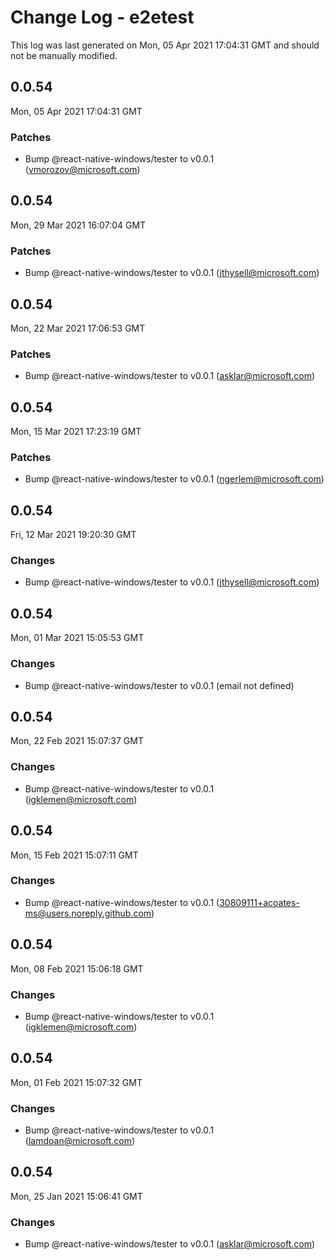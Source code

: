 # Change Log - e2etest

This log was last generated on Mon, 05 Apr 2021 17:04:31 GMT and should not be manually modified.

<!-- Start content -->

## 0.0.54

Mon, 05 Apr 2021 17:04:31 GMT

### Patches

- Bump @react-native-windows/tester to v0.0.1 (vmorozov@microsoft.com)

## 0.0.54

Mon, 29 Mar 2021 16:07:04 GMT

### Patches

- Bump @react-native-windows/tester to v0.0.1 (jthysell@microsoft.com)

## 0.0.54

Mon, 22 Mar 2021 17:06:53 GMT

### Patches

- Bump @react-native-windows/tester to v0.0.1 (asklar@microsoft.com)

## 0.0.54

Mon, 15 Mar 2021 17:23:19 GMT

### Patches

- Bump @react-native-windows/tester to v0.0.1 (ngerlem@microsoft.com)

## 0.0.54

Fri, 12 Mar 2021 19:20:30 GMT

### Changes

- Bump @react-native-windows/tester to v0.0.1 (jthysell@microsoft.com)

## 0.0.54

Mon, 01 Mar 2021 15:05:53 GMT

### Changes

- Bump @react-native-windows/tester to v0.0.1 (email not defined)

## 0.0.54

Mon, 22 Feb 2021 15:07:37 GMT

### Changes

- Bump @react-native-windows/tester to v0.0.1 (igklemen@microsoft.com)

## 0.0.54

Mon, 15 Feb 2021 15:07:11 GMT

### Changes

- Bump @react-native-windows/tester to v0.0.1 (30809111+acoates-ms@users.noreply.github.com)

## 0.0.54

Mon, 08 Feb 2021 15:06:18 GMT

### Changes

- Bump @react-native-windows/tester to v0.0.1 (igklemen@microsoft.com)

## 0.0.54

Mon, 01 Feb 2021 15:07:32 GMT

### Changes

- Bump @react-native-windows/tester to v0.0.1 (lamdoan@microsoft.com)

## 0.0.54

Mon, 25 Jan 2021 15:06:41 GMT

### Changes

- Bump @react-native-windows/tester to v0.0.1 (asklar@microsoft.com)
